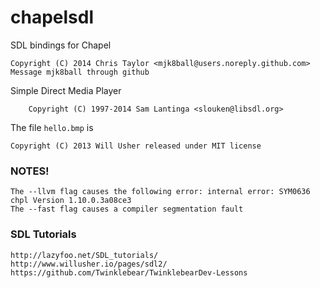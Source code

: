 chapelsdl
=========

SDL bindings for Chapel

	Copyright (C) 2014 Chris Taylor <mjk8ball@users.noreply.github.com> 
	Message mjk8ball through github

Simple Direct Media Player

        Copyright (C) 1997-2014 Sam Lantinga <slouken@libsdl.org>

The file `hello.bmp` is

	Copyright (C) 2013 Will Usher released under MIT license

### NOTES!

	The --llvm flag causes the following error: internal error: SYM0636 chpl Version 1.10.0.3a08ce3
	The --fast flag causes a compiler segmentation fault
	
### SDL Tutorials

	http://lazyfoo.net/SDL_tutorials/
	http://www.willusher.io/pages/sdl2/
	https://github.com/Twinklebear/TwinklebearDev-Lessons

